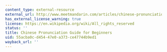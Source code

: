 ```yaml
---
content_type: external-resource
external_url: http://www.meetmandarin.com/articles/chinese-pronunciation-guide.html
has_external_license_warning: true
license: https://en.wikipedia.org/wiki/All_rights_reserved
status: ''
title: Chinese Pronunciation Guide for Beginners
uid: 55acba0c-d454-47e0-a373-ce47744b9ed1
wayback_url: ''
---
```

